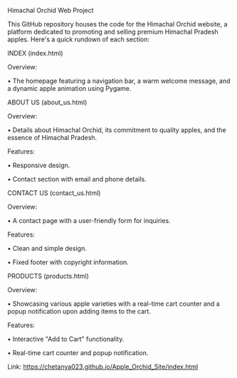 Himachal Orchid Web Project

This GitHub repository houses the code for the Himachal Orchid website, a platform dedicated to promoting and selling premium Himachal Pradesh apples. Here's a quick rundown of each section:

INDEX (index.html)
   
Overview:

• The homepage featuring a navigation bar, a warm welcome message, and a dynamic apple animation using Pygame.

ABOUT US (about_us.html)

Overview:

• Details about Himachal Orchid, its commitment to quality apples, and the essence of Himachal Pradesh.

Features:

• Responsive design.

• Contact section with email and phone details.

CONTACT US (contact_us.html)
 
Overview:

• A contact page with a user-friendly form for inquiries.

Features:

• Clean and simple design.

• Fixed footer with copyright information.

PRODUCTS (products.html)

Overview:

• Showcasing various apple varieties with a real-time cart counter and a popup notification upon adding items to the cart.

Features:

• Interactive "Add to Cart" functionality.

• Real-time cart counter and popup notification.

Link: https://chetanya023.github.io/Apple_Orchid_Site/index.html

